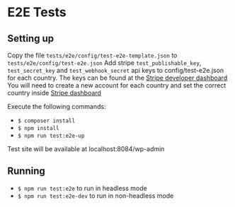 # E2E Tests

## Setting up
Copy the file `tests/e2e/config/test-e2e-template.json` to `tests/e2e/config/test-e2e.json`
Add stripe `test_publishable_key`, `test_secret_key` and `test_webhook_secret` api keys to config/test-e2e.json for each country. The keys can be found at the [Stripe developer dashboard](https://dashboard.stripe.com/test/apikeys)
You will need to create a new account for each country and set the correct country inside [Stripe dashboard](https://dashboard.stripe.com/settings/account)

Execute the following commands:

- `$ composer install`
- `$ npm install`
- `$ npm run test:e2e-up`

Test site will be available at localhost:8084/wp-admin

## Running
- `$ npm run test:e2e` to run in headless mode
- `$ npm run test:e2e-dev` to run in non-headless mode



